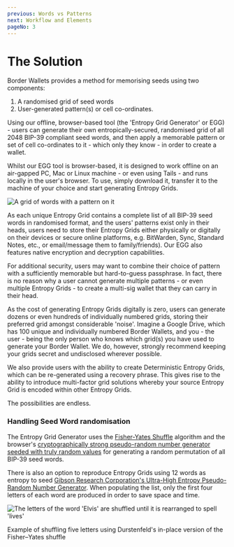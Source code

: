 ```yaml
---
previous: Words vs Patterns
next: Workflow and Elements
pageNo: 3
---
```


# The Solution

Border Wallets provides a method for memorising seeds using two components:

1) A randomised grid of seed words
2) User-generated pattern(s) or cell co-ordinates.

Using our offline, browser-based tool (the 'Entropy Grid Generator' or EGG) - users can generate their own entropically-secured, randomised grid of all 2048 BIP-39 compliant seed words, and then apply a memorable pattern or set of cell co-ordinates to it - which only they know - in order to create a wallet.

Whilst our EGG tool is browser-based, it is designed to work offline on an air-gapped PC, Mac or Linux machine - or even using Tails - and runs locally in the user's browser. To use, simply download it, transfer it to the machine of your choice and start generating Entropy Grids.

![A grid of words with a pattern on it](/bw_docs_entropy_grid_top_half_patterned.png)

As each unique Entropy Grid contains a complete list of all BIP-39 seed words in randomised format, and the users' patterns exist only in their heads, users need to store their Entropy Grids either physically or digitally on their devices or secure online platforms, e.g. BitWarden, Sync, Standard Notes, etc., or email/message them to family/friends). Our EGG also features native encryption and decryption capabilities. 

For additional security, users may want to combine their choice of pattern with a sufficiently memorable but hard-to-guess passphrase. In fact, there is no reason why a user cannot generate multiple patterns - or even multiple Entropy Grids - to create a multi-sig wallet that they can carry in their head.

As the cost of generating Entropy Grids digitally is zero, users can generate dozens or even hundreds of individually numbered grids, storing their preferred grid amongst considerable 'noise'. Imagine a Google Drive, which has 100 unique and individually numbered Border Wallets, and you - the user - being the only person who knows which grid(s) you have used to generate your Border Wallet. We do, however, strongly recommend keeping your grids secret and undisclosed wherever possible.

We also provide users with the ability to create Deterministic Entropy Grids, which can be re-generated using a recovery phrase. This gives rise to the ability to introduce multi-factor grid solutions whereby your source Entropy Grid is encoded within other Entropy Grids.

The possibilities are endless.

### Handling Seed Word randomisation

The Entropy Grid Generator uses the [Fisher-Yates Shuffle](https://en.wikipedia.org/wiki/Fisher%E2%80%93Yates_shuffle) algorithm and the browser's [cryptographically strong pseudo-random number generator seeded with truly random values](https://w3c.github.io/webcrypto/#crypto-interface) for generating a random permutation of all BIP-39 seed words.

There is also an option to reproduce Entropy Grids using 12 words as entropy to seed [Gibson Research Corporation's Ultra-High Entropy Pseudo-Random Number Generator](https://www.grc.com/otg/uheprng.htm). When populating the list, only the first four letters of each word are produced in order to save space and time.

![The letters of the word 'Elvis' are shuffled until it is rearranged to spell 'lives'](/Durstenfeld_shuffle.svg)

<caption>Example of shuffling five letters using Durstenfeld's in-place version of the Fisher–Yates shuffle</caption>
